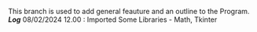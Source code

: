 This branch is used to add general feauture and an outline to the Program.
__*Log*__
08/02/2024 12.00 : Imported Some Libraries - Math, Tkinter
